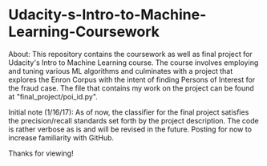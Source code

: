 # Udacity-s-Intro-to-Machine-Learning-Coursework

About:
This repository contains the coursework as well as final project for Udacity's Intro to Machine Learning course. The course involves 
employing and tuning various ML algorithms and culminates with a project that explores the Enron Corpus with the intent of finding Persons
of Interest for the fraud case. The file that contains my work on the project can be found at "final_project/poi_id.py".


Initial note (1/16/17):
As of now, the classifier for the final project satisfies the precision/recall standards set forth by the project description. The code is
rather verbose as is and will be revised in the future. Posting for now to increase familiarity with GitHub.



Thanks for viewing!
